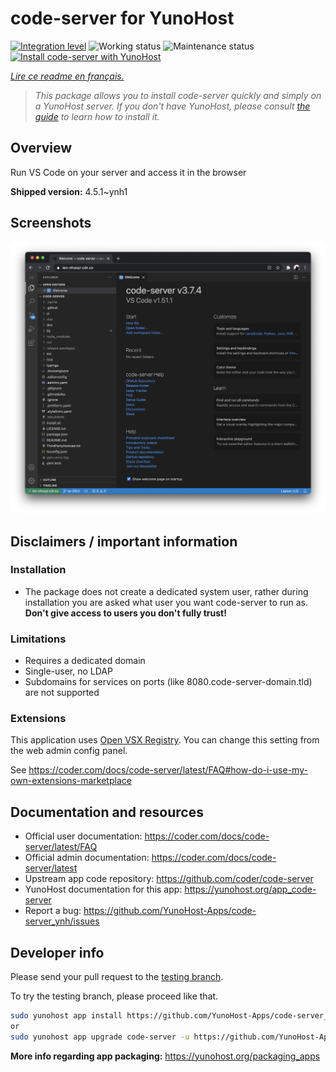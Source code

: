<!--
N.B.: This README was automatically generated by https://github.com/YunoHost/apps/tree/master/tools/README-generator
It shall NOT be edited by hand.
-->

# code-server for YunoHost

[![Integration level](https://dash.yunohost.org/integration/code-server.svg)](https://dash.yunohost.org/appci/app/code-server) ![Working status](https://ci-apps.yunohost.org/ci/badges/code-server.status.svg) ![Maintenance status](https://ci-apps.yunohost.org/ci/badges/code-server.maintain.svg)  
[![Install code-server with YunoHost](https://install-app.yunohost.org/install-with-yunohost.svg)](https://install-app.yunohost.org/?app=code-server)

*[Lire ce readme en français.](./README_fr.md)*

> *This package allows you to install code-server quickly and simply on a YunoHost server.
If you don't have YunoHost, please consult [the guide](https://yunohost.org/#/install) to learn how to install it.*

## Overview

Run VS Code on your server and access it in the browser


**Shipped version:** 4.5.1~ynh1

## Screenshots

![Screenshot of code-server](./doc/screenshots/screenshot.png)

## Disclaimers / important information

### Installation

* The package does not create a dedicated system user, rather during installation you are asked what user you want code-server to run as. **Don't give access to users you don't fully trust!**

### Limitations

* Requires a dedicated domain
* Single-user, no LDAP
* Subdomains for services on ports (like 8080.code-server-domain.tld) are not supported

### Extensions

This application uses [Open VSX Registry](https://open-vsx.org/). You can change this setting from the web admin config panel.

See https://coder.com/docs/code-server/latest/FAQ#how-do-i-use-my-own-extensions-marketplace

## Documentation and resources

* Official user documentation: <https://coder.com/docs/code-server/latest/FAQ>
* Official admin documentation: <https://coder.com/docs/code-server/latest>
* Upstream app code repository: <https://github.com/coder/code-server>
* YunoHost documentation for this app: <https://yunohost.org/app_code-server>
* Report a bug: <https://github.com/YunoHost-Apps/code-server_ynh/issues>

## Developer info

Please send your pull request to the [testing branch](https://github.com/YunoHost-Apps/code-server_ynh/tree/testing).

To try the testing branch, please proceed like that.

``` bash
sudo yunohost app install https://github.com/YunoHost-Apps/code-server_ynh/tree/testing --debug
or
sudo yunohost app upgrade code-server -u https://github.com/YunoHost-Apps/code-server_ynh/tree/testing --debug
```

**More info regarding app packaging:** <https://yunohost.org/packaging_apps>
